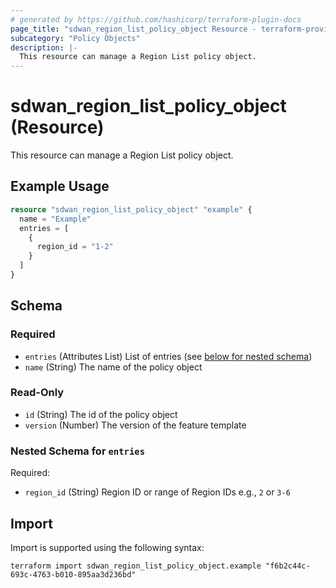 ```yaml
---
# generated by https://github.com/hashicorp/terraform-plugin-docs
page_title: "sdwan_region_list_policy_object Resource - terraform-provider-sdwan"
subcategory: "Policy Objects"
description: |-
  This resource can manage a Region List policy object.
---
```


# sdwan_region_list_policy_object (Resource)

This resource can manage a Region List policy object.

## Example Usage

```terraform
resource "sdwan_region_list_policy_object" "example" {
  name = "Example"
  entries = [
    {
      region_id = "1-2"
    }
  ]
}
```

<!-- schema generated by tfplugindocs -->
## Schema

### Required

- `entries` (Attributes List) List of entries (see [below for nested schema](#nestedatt--entries))
- `name` (String) The name of the policy object

### Read-Only

- `id` (String) The id of the policy object
- `version` (Number) The version of the feature template

<a id="nestedatt--entries"></a>
### Nested Schema for `entries`

Required:

- `region_id` (String) Region ID or range of Region IDs e.g., `2` or `3-6`

## Import

Import is supported using the following syntax:

```shell
terraform import sdwan_region_list_policy_object.example "f6b2c44c-693c-4763-b010-895aa3d236bd"
```
